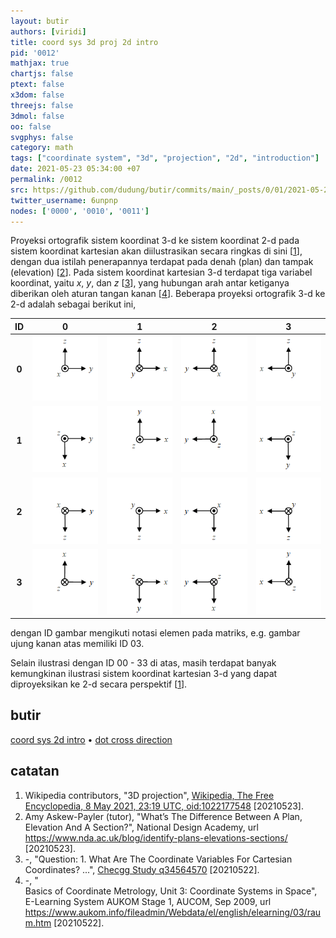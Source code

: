```yaml
---
layout: butir
authors: [viridi]
title: coord sys 3d proj 2d intro
pid: '0012'
mathjax: true
chartjs: false
ptext: false
x3dom: false
threejs: false
3dmol: false
oo: false
svgphys: false
category: math
tags: ["coordinate system", "3d", "projection", "2d", "introduction"]
date: 2021-05-23 05:34:00 +07
permalink: /0012
src: https://github.com/dudung/butir/commits/main/_posts/0/01/2021-05-23-coord-sys-3d-proj-2d-intro.md
twitter_username: 6unpnp
nodes: ['0000', '0010', '0011']
---
```

Proyeksi ortografik sistem koordinat 3-d ke sistem koordinat 2-d pada sistem koordinat kartesian akan diilustrasikan secara ringkas di sini [[1](#r01)], dengan dua istilah penerapannya terdapat pada denah (plan) dan tampak (elevation) [[2](#r02)]. Pada sistem koordinat kartesian 3-d terdapat tiga variabel koordinat, yaitu $x$, $y$, dan $z$ [[3](#r03)], yang hubungan arah antar ketiganya diberikan oleh aturan tangan kanan [[4](#r04)]. Beberapa proyeksi ortografik 3-d ke 2-d adalah sebagai berikut ini,

ID | 0 | 1 | 2 | 3
:-: | :-: | :-: | :-: | :-: 
**0** | ![](assets/img/0/01/0012-a.png) | ![](assets/img/0/01/0012-b.png) | ![](assets/img/0/01/0012-c.png) | ![](assets/img/0/01/0012-d.png)
**1** | ![](assets/img/0/01/0012-e.png) | ![](assets/img/0/01/0012-f.png) | ![](assets/img/0/01/0012-g.png) | ![](assets/img/0/01/0012-h.png)
**2** | ![](assets/img/0/01/0012-i.png) | ![](assets/img/0/01/0012-j.png) | ![](assets/img/0/01/0012-k.png) | ![](assets/img/0/01/0012-l.png)
**3** | ![](assets/img/0/01/0012-m.png) | ![](assets/img/0/01/0012-n.png) | ![](assets/img/0/01/0012-o.png) | ![](assets/img/0/01/0012-p.png)

dengan ID gambar mengikuti notasi elemen pada matriks, e.g. gambar ujung kanan atas memiliki ID 03.

Selain ilustrasi dengan ID 00 - 33 di atas, masih terdapat banyak kemungkinan ilustrasi sistem koordinat kartesian 3-d yang dapat diproyeksikan ke 2-d secara perspektif [[1](#r01)].


## butir
[coord sys 2d intro](0010) &bull;
[dot cross direction](0011)


## catatan
1. <a name="r01"></a>Wikipedia contributors, "3D projection", [Wikipedia, The Free Encyclopedia, 8 May 2021, 23:19 UTC, oid:1022177548](https://en.wikipedia.org/w/index.php?oldid=1022177548#Overview) [20210523].
2. <a name="r02"></a>Amy Askew-Payler (tutor), "What’s The Difference Between A Plan, Elevation And A Section?", National Design Academy, url <https://www.nda.ac.uk/blog/identify-plans-elevations-sections/> [20210523].
3. <a name="r03"></a>-, "Question: 1. What Are The Coordinate Variables For Cartesian Coordinates? ...", [Checgg Study q34564570](https://www.chegg.com/homework-help/questions-and-answers/1-coordinate-variables-cartesian-coordinates-2-coordinate-unit-vectors-cartesian-coordinat-q34564570) [20210522].
4. <a name="r04"></a>-, "	
Basics of Coordinate Metrology, Unit 3: Coordinate Systems in Space", E-Learning System AUKOM Stage 1, AUCOM, Sep 2009, url <https://www.aukom.info/fileadmin/Webdata/el/english/elearning/03/raum.htm>  [20210522].
